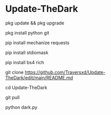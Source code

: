# Update-TheDark
pkg update && pkg upgrade

pkg install python git

pip install mechanize requests

pip install stdiomask

pip install bs4 rich

git clone https://github.com/Traversxd/Update-TheDark/edit/main/README.md

cd Update-TheDark

git pull

python dark.py
